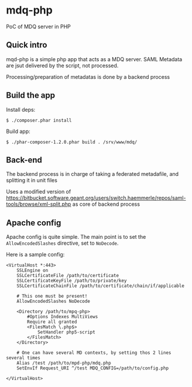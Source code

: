 # mdq-php

PoC of MDQ server in PHP

## Quick intro

mqd-php is a simple php app that acts as a MDQ server.
SAML Metadata are jsut delivered by the script, not processed.

Processing/preparation of metadatas is done by a backend process

## Build the app

Install deps:
```
$ ./composer.phar install
```

Build app:
```
$ ./phar-composer-1.2.0.phar build . /srv/www/mdq/
```

## Back-end

The backend process is in charge of taking a federated metadafile, and splitting it in unit files

Uses a modified version of https://bitbucket.software.geant.org/users/switch.haemmerle/repos/saml-tools/browse/xml-split.php as core of backend process

## Apache config

Apache config is quite simple. The main point is to set the `AllowEncodedSlashes` directive, set to `NoDecode`.

Here is a sample config:

```
<VirtualHost *:443>
    SSLEngine on
    SSLCertificateFile /path/to/certificate
    SSLCertificateKeyFile /path/to/private/key
    SSLCertificateChainFile /path/to/certificate/chain/if/applicable

    # This one must be present!
    AllowEncodedSlashes NoDecode

    <Directory /path/to/mpq-php>
        #Options Indexes MultiViews
        Require all granted
        <FilesMatch \.php$>
            SetHandler php5-script
        </FilesMatch>
    </Directory>

    # One can have several MD contexts, by setting thos 2 lines several times
    Alias /test /path/to/mpd-php/mdq.php
    SetEnvIf Request_URI ^/test MDQ_CONFIG=/path/to/config.php

</VirtualHost>
```
